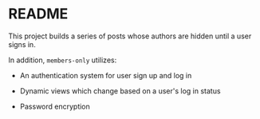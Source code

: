# README

This project builds a series of posts whose authors are hidden until a user signs in.

In addition, `members-only` utilizes:

* An authentication system for user sign up and log in

* Dynamic views which change based on a user's log in status

* Password encryption